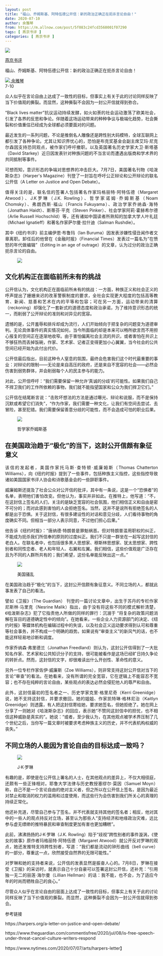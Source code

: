 ```yaml
---
layout: post
title: "福山、乔姆斯基、阿特伍德公开信：新的政治正确正在扼杀言论自由！"
date: 2020-07-10
author: 余雅琴
from: https://m.allnow.com/post/5f083c24fcd3560001f07290
tags: [ 燕京书评 ]
categories: [ 燕京书评 ]
---
```


<div class="main" data-v-7f77c10f="" data-v-c130297e="">
 <div class="head-img-wrap" data-v-7f77c10f="">
  <img class="head-img" data-v-7f77c10f="" src="//img.allhistory.com/5f082b65d7f8a70001bea74e.jpg?imageView2/2/w/750"/>
  <!-- -->
 </div>
 <div class="column-wrap" data-v-7f77c10f="">
  <p class="column" data-v-7f77c10f="">
   <a class="column-link" data-v-7f77c10f="" href="/column/199">
    燕京书评
   </a>
   <!-- -->
  </p>
  <p class="title" data-v-7f77c10f="">
   福山、乔姆斯基、阿特伍德公开信：新的政治正确正在扼杀言论自由！
  </p>
 </div>
 <div class="author-wrap" data-v-7f77c10f="">
  <div class="left" data-v-7f77c10f="">
   <a class="single-avatar" data-v-7f77c10f="" href="/user/1053313">
    <img data-v-7f77c10f="" src="//pic.allhistory.com/T1LXCCBgET1RCvBVdK.jpg?imageView2/2/w/64"/>
   </a>
   <a class="single-name" data-v-7f77c10f="" href="/user/1053313">
    余雅琴
   </a>
   <div class="icon" data-v-7f77c10f="">
   </div>
  </div>
  <div class="time" data-v-7f77c10f="">
   7-10
  </div>
 </div>
 <div class="abstract-wrap" data-v-7f77c10f="">
  <p class="abstract" data-v-7f77c10f="">
   众人似乎在言论自由上达成了一致性的目标，但事实上有关于此的讨论同样反映了当下价值观的撕裂。而显然，这种撕裂不会因为一封公开信就得到弥合。
  </p>
 </div>
 <div data-v-7f77c10f="" id="article-content">
  <p style="text-align: justify;">
   “Black lives matter”抗议运动持续发酵，如火如荼的社会运动激荡了欧美社会，引发了各界的反思和争论。伴随着这场运动带来的种种争议与极端化趋势，社会撕裂和价值重估已经成为全球都必须要面对的问题。
  </p>
  <p style="text-align: justify;">
  </p>
  <p style="text-align: justify;">
   最近发生的一系列问题，不论是推倒名人雕像还是跨性别大码模特，全球互联网上都引发了各种争论。尤其让知识界忧心的，恐怕是布克奖基金会副主席艾玛·尼克尔森因支持恐同观点，被作家们呼吁撤职。以及英国著名历史学家大卫·斯塔基（David Starkey）近日因发表针对种族问题的不当言论而遭遇出版商和学术界的共同抵制等事件。
  </p>
  <p style="text-align: justify;">
  </p>
  <p style="text-align: justify;">
   可想而知，意识形态的争端对思想界的冲击巨大。7月7日，美国著名刊物《哈泼斯杂志》（Harper's Magazine）刊登了一封旨在呼吁公正辩论和公开辩论的联名公开信（A Letter on Justice and Open Debate）。
  </p>
  <p style="text-align: justify;">
  </p>
  <p style="text-align: justify;">
   值得关注的是，联名信的签署人包括著名作家玛格丽特·阿特伍德（Margaret Atwood）、J.K罗琳（J.K. Rowling）、哲学家诺姆·乔姆斯基（Noam Chomsky）、弗朗西斯·福山（Francis Fukuyama）、政治学家乔纳森·海特（Jonathan Haidt）、斯蒂芬·平克（Steven Pinker）、社会学家阿莉·霍赫希尔德（Arlie Russell Hochschild）等，还有诸如中国读者所熟知的加拿大学人叶礼廷（Michael Ignatieff）和著名作家萨尔曼·拉什迪（Salman Rushdie）。
  </p>
  <p style="text-align: justify;">
  </p>
  <p style="text-align: justify;">
   其中《纽约书评》前主编伊恩·布鲁玛（Ian Buruma）因发表涉嫌性侵丑闻作者文章离职。卸任后的他曾在《金融时报》（Financial Times）发表过一篇名为“在愤怒的年代做编辑”（Editing in an age of outrage）的文章，认为过分的政治正确扼杀言论的自由。
  </p>
  <p style="text-align: justify;">
  </p>
  <figure class="image-box dls-image-block dls-media-image">
   <img src="//img.allhistory.com/5f082aa7d7f8a70001bea746.png?imageView2/2/w/800"/>
   <figcaption class="dls-image-capture">
    <p>
    </p>
   </figcaption>
  </figure>
  <p style="text-align: justify;">
  </p>
  <h2>
   文化机构正在面临前所未有的挑战
  </h2>
  <p style="text-align: justify;">
  </p>
  <p style="text-align: justify;">
   公开信认为，文化机构正在面临前所未有的挑战：一方面，种族正义和社会正义的呼声提出了姗姗来迟的改革警察制度的要求，全社会实现更大程度的包括高等教育、新闻、慈善和艺术在内的平等和包容；可在另一方面，运动带来的清算（reckoning）却强化了一套新式的道德态度和政治承诺，为了维持意识形态的统一，而削弱了公开辩论的准则和对异见的宽容。
  </p>
  <p style="text-align: justify;">
  </p>
  <p style="text-align: justify;">
   遗憾的是，公开羞辱和排斥却成为流行，人们开始倾向于把复杂的问题变为道德审判。无论具体事件的真实情况如何，当今所面临的却是本来可以畅所欲言而不用担心报复的空间正在逐渐地收窄。由于害怕偏离社会主流的共识，或者害怕在共识上不够狂热而丢掉饭碗，作家、艺术家、记者正变得更加小心翼翼，当今社会的公共空间已经开始为此付出代价。
  </p>
  <p style="text-align: justify;">
  </p>
  <p style="text-align: justify;">
   公开信最后指出，目前这种令人窒息的氛围，最终会危害我们这个时代最重要的事业：对辩论的限制——无论是来自高压的政府，还是来自不宽容的社会——必然会伤害到弱势群体，并会削弱每个人的民主参与的能力。
  </p>
  <p style="text-align: justify;">
  </p>
  <p style="text-align: justify;">
   对此，公开信呼吁：“我们需要保留一种允许‘真诚的分歧’的可能性。如果我们自己不捍卫我们的工作所依赖的事物，我们就不能指望国家和公众为我们捍卫它们。”
  </p>
  <p style="text-align: justify;">
  </p>
  <p style="text-align: justify;">
   公开信在结尾断言说：“击败坏想法的方法是通过曝光、辩论和说服，而不是保持沉默或希望它们消失”，“作为作家，我们需要一种文化，让我们有空间去尝试、去冒险，甚至犯错。我们需要保留善意分歧的可能性，而不会造成可怕的职业后果。
  </p>
  <p style="text-align: justify;">
  </p>
  <figure class="image-box dls-image-block dls-media-image">
   <img src="//img.allhistory.com/5f082aa9d7f8a70001bea747.png?imageView2/2/w/800"/>
   <figcaption class="dls-image-capture">
    <p>
     哲学家乔姆斯基
    </p>
   </figcaption>
  </figure>
  <p style="text-align: justify;">
  </p>
  <h2>
   在美国政治趋于“极化”的当下，这封公开信颇有象征意义
  </h2>
  <p style="text-align: justify;">
  </p>
  <p style="text-align: justify;">
   该信的发起者，美国作家托马斯·查特顿·威廉姆斯（Thomas Chatterton Williams），向《纽约时报》提到了一些事件，包括种族主义指控，这些指控导致诸如美国国家书评人协会和诗歌基金会的一些辞职事件。
  </p>
  <p style="text-align: justify;">
  </p>
  <p style="text-align: justify;">
   威廉姆斯还提及了社会公众对公开信的批评，其中有一条说，这是一个“恐惧者”的名单，表明他们害怕改变。但他认为，事实并非如此。在推特上，他写道：“不，在这封信上签名的人们，关注的是缺乏宽容的社会氛围，他们相信正义和自由是密不可分的；而对此感到害怕的人会拒绝签名。当然，这并不是说所有拒绝签名的人都是出于恐惧。关于这封信，有很多建设性的对话和意见分歧，人们看待事物的角度确实不同。但相当一部分人表示同意，不过他们担心后果。”
  </p>
  <p style="text-align: justify;">
  </p>
  <p style="text-align: justify;">
   他告诉《纽约时报》：“唐纳德·特朗普是罪魁祸首。但对特朗普滥用职权的纠正，不能成为扼杀我们所信奉的原则的过度纠正。我们不只是一群坐在一起写这封信的老白人。在联名者中，也包括很多黑人思想家、穆斯林思想家、犹太思想家、跨性别者和同性恋者、老人和年轻人、右翼和左翼。我们相信，这些价值观是广泛存在且为不同的人群所共有的；我们希望，这份名单能反映出这一点。”
  </p>
  <p style="text-align: justify;">
  </p>
  <figure class="image-box dls-image-block dls-media-image">
   <img src="//img.allhistory.com/5f082aaca4188f0001a9632e.png?imageView2/2/w/800"/>
   <figcaption class="dls-image-capture">
    <p>
     美国骚乱
    </p>
   </figcaption>
  </figure>
  <p style="text-align: justify;">
  </p>
  <p style="text-align: justify;">
   在美国政治趋于“极化”的当下，这封公开信颇有象征意义。不同立场的人，都就此事发表了自己的看法。
  </p>
  <p style="text-align: justify;">
  </p>
  <p style="text-align: justify;">
   譬如《卫报》（The Guardian） 刊登的一篇讨论文章中，出生于苏丹的专栏作家尼斯林·马里克（Nesrine Malik）指出，由于没有将这些不同的模式解析清楚，《哈泼斯杂志》犯了它指责他人所做的同样的罪行：沉溺于 “将复杂的政策问题消解在盲目的道德确定性中的倾向”。在她看来，一些企业人力资源部门的决定、《纽约时报》等媒体机构在编辑过程中的失误，以及社会正义运动要求得到认可和尊重等社会事务，并不构成一个明确的趋势。如果说有“审查主义”的新风气的话，也不能这样轻易地诊断和调度。
  </p>
  <p style="text-align: justify;">
  </p>
  <p style="text-align: justify;">
   作家乔纳森·弗里德兰（Jonathan Freedland）则认为，这封公开信得到了一大批知名作家、艺术家和公共知识分子的支持，很可能被看作是这场已经旷日持久争论的转折点。然而，这封信的文字，却很难读出什么开创性、革命性的意义。
  </p>
  <p style="text-align: justify;">
  </p>
  <p style="text-align: justify;">
   另外一位专栏作家佐伊·威廉斯（Zoe Williams），则非常支持这封公开信对当下的言论“审查”的看法。在她看来，没有所谓的完全宽容，它在逻辑上不能容忍不宽容；也不存在纯粹的言论自由，某些观点的表达必然会侵犯他人的尊严和自由。
  </p>
  <p style="text-align: justify;">
  </p>
  <p style="text-align: justify;">
   此外，这封信最初的签名者之一、历史学家克里·格里尼奇（Kerri Greenidge）说，她不支持这封信，并要求撤回。她的姐姐、作家凯特琳·格林尼治（Kaitlyn Greenidge）则透露，有人把这封信寄给她，要求她签名，但她拒绝了。她在网上分享了一则她对《哈泼斯杂志》的回应，表示她“不赞同这封信中的担忧，也不相信这种威胁是真实的”。她说：“或者，至少我认为，在其他观点被学术界压制了几个世纪之后，当你写一篇文章时被要求考虑种族主义的历史，并不代表机构权威的丧失。”
  </p>
  <p style="text-align: justify;">
  </p>
  <h2>
   不同立场的人能因为言论自由的目标达成一致吗？
  </h2>
  <p style="text-align: justify;">
  </p>
  <figure class="image-box dls-image-block dls-media-image">
   <img src="//img.allhistory.com/5f082aadd7f8a70001bea748.png?imageView2/2/w/800"/>
   <figcaption class="dls-image-capture">
    <p>
     J·K·罗琳
    </p>
   </figcaption>
  </figure>
  <p style="text-align: justify;">
  </p>
  <p style="text-align: justify;">
   有趣的是，即使是在公开信上署名的人士，在其他观点的差异上，不仅大相径庭，还颇有一些正锋相对。耶鲁大学法律与历史教授塞缪尔·莫因（Samuel Moyn）称，自己不是一个言论自由的绝对主义者，但之所以在公开信上签名，是因为最近对禁止和取消的权力的滥用和过度使用，而这些行为会伤害到我们所关心的真理的持续正常化。
  </p>
  <p style="text-align: justify;">
  </p>
  <p style="text-align: justify;">
   他还补充道，尽管自己参与了签名，并不代表就支持其他的签名者；相反，他对其中的一些人的观点持反对立场，甚至认为那些人“支持经济和地缘政治灾难，远比参与虚无缥缈的推特暴民和审查制度更加有害也更加糟糕”。
  </p>
  <p style="text-align: justify;">
  </p>
  <p style="text-align: justify;">
   此前，沸沸扬扬的J·K·罗琳（J.K. Rowling）陷于“歧视”跨性别者的事件漩涡，《使女的故事》原作者玛格丽特·阿特伍德（Margaret Atwood）就公开反对罗琳的观点，她还发推特支持跨性别者，写道：“我们都是流动的钟形曲线（bell curve）的一部分，尊重这一点，欣然接受自然界的无限可能性。”
  </p>
  <p style="text-align: justify;">
  </p>
  <p style="text-align: justify;">
   对罗琳和她的支持者来说，公开信的发表显然是振奋人心的。7月8日，罗琳在接受《卫报》的采访时，就表示自己十分自豪可以签署这封公开信，还补充：“引用独一无二的丽莲·海尔曼（Lillian Hellman）的话：我不能，也不会，为了适应今年的时尚而牺牲自己的良心。”
  </p>
  <p style="text-align: justify;">
  </p>
  <p style="text-align: justify;">
   尽管众人似乎在言论自由的层面上达成了一致性的目标，但事实上有关于此的讨论同样反映了当下价值观的撕裂。而显然，这种撕裂不会因为一封公开信就得到弥合。
  </p>
  <p style="text-align: justify;">
  </p>
  <p style="text-align: justify;">
   参考链接
  </p>
  <p style="text-align: justify;">
   https://harpers.org/a-letter-on-justice-and-open-debate/
  </p>
  <p style="text-align: justify;">
   https://www.theguardian.com/commentisfree/2020/jul/08/is-free-speech-under-threat-cancel-culture-writers-respond
  </p>
  <p style="text-align: justify;">
   https://www.nytimes.com/2020/07/07/arts/harpers-letter】
  </p>
  <p style="text-align: justify;">
  </p>
 </div>
</div>

